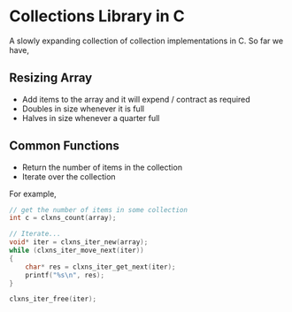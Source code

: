 # Collections Library in C

A slowly expanding collection of collection implementations in C. So far we have,

## Resizing Array
* Add items to the array and it will expend / contract as required
* Doubles in size whenever it is full
* Halves in size whenever a quarter full

## Common Functions
* Return the number of items in the collection
* Iterate over the collection

For example,

```c
// get the number of items in some collection
int c = clxns_count(array);

// Iterate...
void* iter = clxns_iter_new(array);
while (clxns_iter_move_next(iter))
{
    char* res = clxns_iter_get_next(iter);
    printf("%s\n", res);
}

clxns_iter_free(iter);
```
